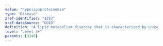 ```yaml
---
value: "hypolipoproteinemia"
type: "Disease"
xref-identifier: "1387"
xref-dataSource: "DOID"
definition: "A lipid metabolism disorder that is characterized by unusually low levels of fats in the blood."
level: "Level 4+"
parents: [3146]
---
```

